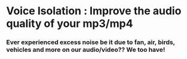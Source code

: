 # Voice Isolation : Improve the audio quality of your mp3/mp4

### Ever experienced excess noise be it due to fan, air, birds, vehicles and more on our audio/video?? We too have!
